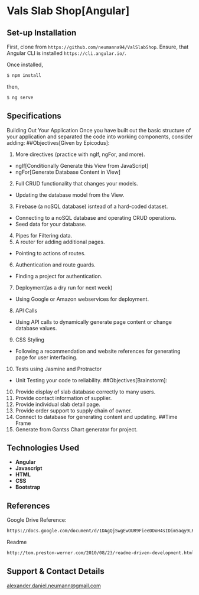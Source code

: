 # Vals Slab Shop[Angular]

## Set-up Installation

First, clone from `https://github.com/neumanna94/ValSlabShop`.
Ensure, that Angular CLI is installed `https://cli.angular.io/`.

Once installed,
```sh
$ npm install
```
then,
```sh
$ ng serve
```
## Specifications
Building Out Your Application
Once you have built out the basic structure of your application and separated the code into working components, consider adding:
##Objectives[Given by Epicodus]:
1. More directives (practice with ngIf, ngFor, and more).
  - ngIf[Conditionally Generate this View from JavaScript]
  - ngFor[Generate Database Content in View]
2. Full CRUD functionality that changes your models.
  - Updating the database model from the View.
3. Firebase (a noSQL database) isntead of a hard-coded dataset.
  - Connecting to a noSQL database and operating CRUD operations.
  - Seed data for your database.
4. Pipes for Filtering data.
5. A router for adding additional pages.
  - Pointing to actions of routes.
6. Authentication and route guards.
  - Finding a project for authentication.
7. Deployment(as a dry run for next week)
  - Using Google or Amazon webservices for deployment.
8. API Calls
  - Using API calls to dynamically generate page content or change database values.
9. CSS Styling
  - Following a recommendation and website references for generating page for user interfacing.
10. Tests using Jasmine and Protractor
  - Unit Testing your code to reliability.
##Objectives[Brainstorm]:
10. Provide display of slab database correctly to many users.
11. Provide contact information of supplier.
12. Provide individual slab detail page.
13. Provide order support to supply chain of owner.
14. Connect to database for generating content and updating.
##Time Frame
1. Generate from Gantss Chart generator for project.
## Technologies Used
* **Angular**
* **Javascript**
* **HTML**
* **CSS**
* **Bootstrap**
## References
Google Drive Reference:
```sh
https://docs.google.com/document/d/1DAgQjSwgEwOUR9FieeDDoH4sIDim5aqy9LRHGtQH_s4/edit?usp=sharing
```
Readme
```sh
http://tom.preston-werner.com/2010/08/23/readme-driven-development.html
```
## Support & Contact Details
alexander.daniel.neumann@gmail.com
